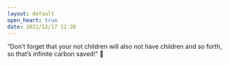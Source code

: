 ```yaml
---
layout: default
open_heart: true
date: 2021/12/17 11:20
---
```


“Don’t forget that your not children will also not have children and so forth, so that’s infinite carbon saved!” 🥳
